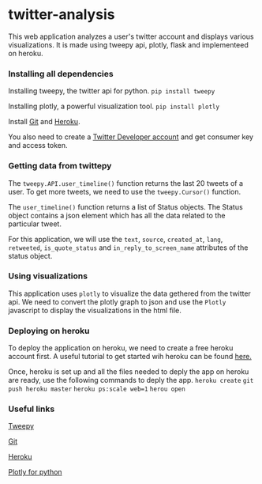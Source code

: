 # twitter-analysis

This web application analyzes a user's twitter account and displays various visualizations. It is made using tweepy api, plotly, flask and implementeed on heroku.

### Installing all dependencies

Installing tweepy, the twitter api for python.
`pip install tweepy`

Installing plotly, a powerful visualization tool.
`pip install plotly`

Install [Git](https://git-scm.com/book/en/v2/Getting-Started-Installing-Git) and [Heroku](https://devcenter.heroku.com/articles/heroku-cli).

You also need to create a [Twitter Developer account](https://developer.twitter.com/) and get consumer key and access token.

### Getting data from twittepy

The `tweepy.API.user_timeline()` function returns the last 20 tweets of a user. To get more tweets, we need to use the `tweepy.Cursor()` function.

The `user_timeline()` function returns a list of Status objects. The Status object contains a json element which has all the data related to the particular tweet. 

For this application, we will use the `text`, `source`, `created_at`, `lang`, `retweeted`, `is_quote_status` and `in_reply_to_screen_name` attributes of the status object. 

### Using visualizations

This application uses `plotly` to visualize the data gethered from the twitter api.
We need to convert the plotly graph to json and use the `Plotly` javascript to display the visualizations in the html file.

### Deploying on heroku

To deploy the application on heroku, we need to create a free heroku account first.
A useful tutorial to get started wih heroku can be found [here.](https://devcenter.heroku.com/articles/getting-started-with-python)

Once, heroku is set up and all the files needed to deply the app on heroku are ready, use the following commands to deply the app.
`heroku create`
`git push heroku master`
`heroku ps:scale web=1`
`herou open`

### Useful links

[Tweepy](https://tweepy.readthedocs.io/en/v3.5.0/getting_started.html)

[Git](https://git-scm.com/book/en/v2/Getting-Started-Installing-Git)

[Heroku](https://devcenter.heroku.com/articles/getting-started-with-python)

[Plotly for python](https://plot.ly/python/)